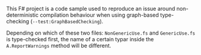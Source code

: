 This F# project is a code sample used to reproduce an issue around non-deterministic compilation behaviour when using graph-based type-checking (`--test:GraphBasedChecking`).

Depending on which of these two files: `NonGenericUse.fs` and `GenericUse.fs` is type-checked first, the name of a certain typar inside the `A.ReportWarnings` method will be different.